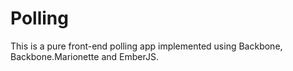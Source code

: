 # Polling
This is a pure front-end polling app implemented using Backbone, Backbone.Marionette and EmberJS.
